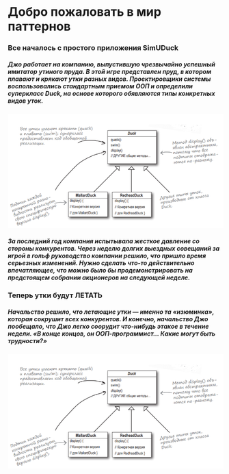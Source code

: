 # Добро пожаловать в мир паттернов #
### Все началось с простого приложения SimUDuck

##### Джо работает на компанию, выпустившую чрезвычайно успешный имитатор утиного пруда. В этой игре представлен пруд, в котором плавают и крякают утки разных видов. Проектировщики системы воспользовались стандартным приемом ООП и определили суперкласс Duck, на основе которого обявляются типы конкретных видов уток.

![kartinka1](https://github.com/Kipr9/Strategy2/blob/master/img/Снимок.PNG?raw=true)

##### За последний год компания испытывала жесткое давление со стороны конкурентов. Через неделю долгих выездных совещаний за игрой в гольф руководство компании решило, что пришло время серьезных изменений. Нужно сделать что-то *действительно* впечатляющее, что можно было бы продемонстрировать на предстоящем собрании акционеров *на следующей неделе.*

### Теперь утки будут ЛЕТАТЬ

##### Начальство решило, что летающие утки — именно та «изюминка», которая сокрушит всех конкурентов. И конечно, начальство Джо пообещало, что Джо легко соорудит что-нибудь этакое в течение недели. «В конце концов, он ООП-программист...  *Какие могут быть трудности?»*
![kartinka](https://github.com/Kipr9/Strategy2/blob/master/img/Снимок.PNG?raw=true)
